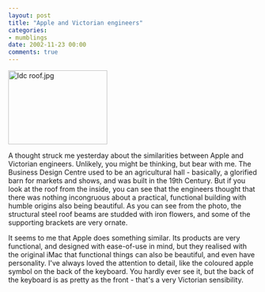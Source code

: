 ```yaml
---
layout: post
title: "Apple and Victorian engineers"
categories:
- mumblings
date: 2002-11-23 00:00
comments: true
---
```


<p class="img-shadow"><img alt="ldc roof.jpg" src="http://www.rousette.org.uk/mt-static/blog/archives/images/ldc roof.jpg" width="200" height="150" border="0" /></p><p>A thought struck me yesterday about the similarities between Apple and Victorian engineers. Unlikely, you might be thinking, but bear with me. The Business Design Centre used to be an agricultural hall - basically, a glorified barn for markets and shows, and was built in the 19th Century. But if you look at the roof from the inside, you can see that the engineers thought that there was nothing incongruous about a practical, functional building with humble origins also being beautiful. As you can see from the photo, the structural steel roof beams are studded with iron flowers, and some of the supporting brackets are very ornate.</p>

<p>It seems to me that Apple does something similar. Its products are very functional, and designed with ease-of-use in mind, but they realised with the original iMac that functional things can also be beautiful, and even have personality. I've always loved the attention to detail, like the coloured apple symbol on the back of the keyboard. You hardly ever see it, but the back of the keyboard is as pretty as the front - that's a very Victorian sensibility.</p>


